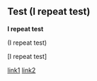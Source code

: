 ## Test (I repeat test)

**I repeat test**

(I repeat test)

[I repeat test]

[link1](https://hello.com)
[link2](some-thing.html)